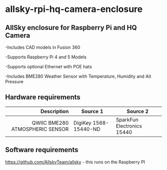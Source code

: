 # allsky-rpi-hq-camera-enclosure

## AllSky enclosure for Raspberry Pi and HQ Camera 
-Includes CAD models in Fusion 360<br>

-Supports Raspberry Pi 4 and 5 Models<br>

-Supports optional Ethernet with POE hats<br>

-Includes BME280 Weather Sensor with Temperature, Humidity and Ait Pressure<br>


## Hardware requirements

| Description | Source 1 | Source 2|
|-----:|---------------|-----------|
|QWIIC BME280 ATMOSPHERIC SENSOR| DigiKey 1568-15440-ND| SparkFun Electronics 15440|

## Software requirements
https://github.com/AllskyTeam/allsky - this runs on the Raspberry PI<br>
